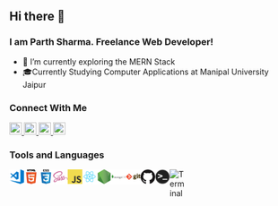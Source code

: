 ## Hi there 👋 

### I am Parth Sharma. Freelance Web Developer!

- 🔭 I’m currently exploring the MERN Stack
- 🎓Currently Studying Computer Applications at Manipal University Jaipur 


### Connect With Me
[<img src = "https://www.flaticon.com/svg/static/icons/svg/174/174855.svg" width = 22 height = 22> </img>](https://www.instagram.com/paaarthhsharma/?hl=en)
[<img src = "https://www.flaticon.com/svg/static/icons/svg/2111/2111443.svg" width = 22 height = 22> </img>](https://www.goodreads.com/user/show/64007460-parth-sharma)
[<img src = "https://www.flaticon.com/svg/static/icons/svg/174/174857.svg" width = 22 height = 22> </img>](https://www.linkedin.com/in/parth-sharma-6748a8155/)
[<img src = "https://www.flaticon.com/svg/static/icons/svg/49/49097.svg" width = 22 height = 22> </img>](https://open.spotify.com/user/techp911?si=ba4HO9nZRdq9kBJo62b1ZQ)

### Tools and Languages
<img align="left" alt="Visual Studio Code" width="26px" src="https://raw.githubusercontent.com/github/explore/80688e429a7d4ef2fca1e82350fe8e3517d3494d/topics/visual-studio-code/visual-studio-code.png" />
<img align="left" alt="HTML5" width="26px" src="https://raw.githubusercontent.com/github/explore/80688e429a7d4ef2fca1e82350fe8e3517d3494d/topics/html/html.png" />
<img align="left" alt="CSS3" width="26px" src="https://raw.githubusercontent.com/github/explore/80688e429a7d4ef2fca1e82350fe8e3517d3494d/topics/css/css.png" />
<img align="left" alt="Sass" width="26px" src="https://raw.githubusercontent.com/github/explore/80688e429a7d4ef2fca1e82350fe8e3517d3494d/topics/sass/sass.png" />
<img align="left" alt="JavaScript" width="26px" src="https://raw.githubusercontent.com/github/explore/80688e429a7d4ef2fca1e82350fe8e3517d3494d/topics/javascript/javascript.png" />
<img align="left" alt="React" width="26px" src="https://raw.githubusercontent.com/github/explore/80688e429a7d4ef2fca1e82350fe8e3517d3494d/topics/react/react.png" />
<img align="left" alt="Node.js" width="26px" src="https://raw.githubusercontent.com/github/explore/80688e429a7d4ef2fca1e82350fe8e3517d3494d/topics/nodejs/nodejs.png" />
<img align="left" alt="MongoDB" width="26px" src="https://raw.githubusercontent.com/github/explore/80688e429a7d4ef2fca1e82350fe8e3517d3494d/topics/mongodb/mongodb.png" />
<img align="left" alt="Git" width="26px" src="https://raw.githubusercontent.com/github/explore/80688e429a7d4ef2fca1e82350fe8e3517d3494d/topics/git/git.png" />
<img align="left" alt="GitHub" width="26px" src="https://raw.githubusercontent.com/github/explore/78df643247d429f6cc873026c0622819ad797942/topics/github/github.png" />
<img align="left" alt="Terminal" width="26px" src="https://raw.githubusercontent.com/github/explore/80688e429a7d4ef2fca1e82350fe8e3517d3494d/topics/terminal/terminal.png" />
<img align="left" alt="Terminal" width="26px" src="https://www.flaticon.com/svg/static/icons/svg/919/919852.svg" />


